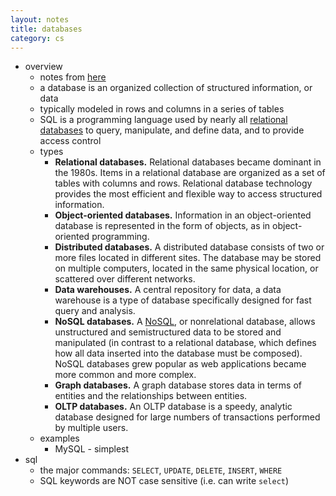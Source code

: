 ```yaml
---
layout: notes
title: databases
category: cs
---
```




- overview
  - notes from [here](https://www.oracle.com/database/what-is-database/)
  - a database is an organized collection of structured information, or data
  -  typically modeled in rows and columns in a series of tables
  - SQL is a programming language used by nearly all [relational databases](https://www.oracle.com/database/what-is-database/#relational) to query, manipulate, and define data, and to provide access control
  - types
    - **Relational databases.** Relational databases became dominant in the 1980s. Items in a relational database are organized as a set of tables with columns and rows. Relational database technology provides the most efficient and flexible way to access structured information.
    - **Object-oriented databases.** Information in an object-oriented database is represented in the form of objects, as in object-oriented programming.
    - **Distributed databases.** A distributed database consists of two or more files located in different sites. The database may be stored on multiple computers, located in the same physical location, or scattered over different networks.
    - **Data warehouses.** A central repository for data, a data warehouse is a type of database specifically designed for fast query and analysis.
    - **NoSQL databases.** A [NoSQL](https://www.oracle.com/database/nosql-cloud.html), or nonrelational database, allows unstructured and semistructured data to be stored and manipulated (in contrast to a relational database, which defines how all data inserted into the database must be composed). NoSQL databases grew popular as web applications became more common and more complex.
    - **Graph databases.** A graph database stores data in terms of entities and the relationships between entities.
    - **OLTP databases.** An OLTP database is a speedy, analytic database designed for large numbers of transactions performed by multiple users.
  - examples
    - MySQL - simplest
- sql
  - the major commands:   `SELECT`, `UPDATE`, `DELETE`, `INSERT`, `WHERE`
  - SQL keywords are NOT case sensitive (i.e. can write `select`)